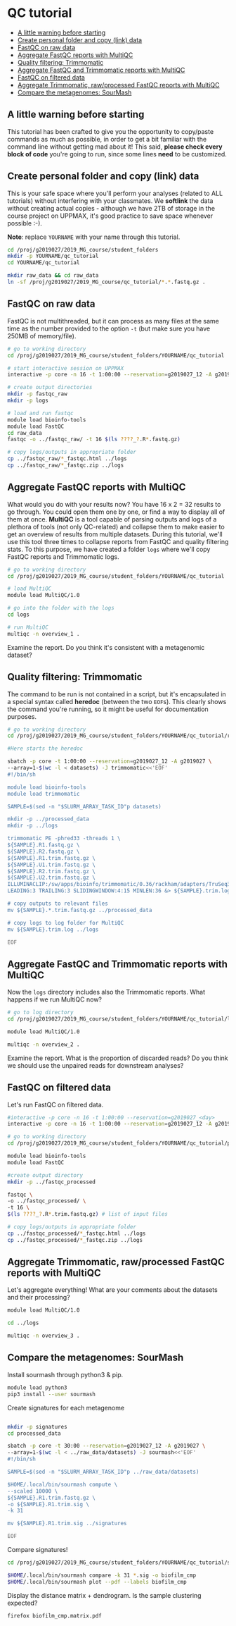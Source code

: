 # QC tutorial

<!-- TOC depthFrom:2 depthTo:6 withLinks:1 updateOnSave:1 orderedList:0 -->

- [A little warning before starting](#a-little-warning-before-starting)
- [Create personal folder and copy (link) data](#create-personal-folder-and-copy-link-data)
- [FastQC on raw data](#fastqc-on-raw-data)
- [Aggregate FastQC reports with MultiQC](#aggregate-fastqc-reports-with-multiqc)
- [Quality filtering: Trimmomatic](#quality-filtering-trimmomatic)
- [Aggregate FastQC and Trimmomatic reports with MultiQC](#aggregate-fastqc-and-trimmomatic-reports-with-multiqc)
- [FastQC on filtered data](#fastqc-on-filtered-data)
- [Aggregate Trimmomatic, raw/processed FastQC reports with MultiQC](#aggregate-trimmomatic-rawprocessed-fastqc-reports-with-multiqc)
- [Compare the metagenomes: SourMash](#compare-the-metagenomes-sourmash)

<!-- /TOC -->

## A little warning before starting

This tutorial has been crafted to give you the opportunity to copy/paste commands as much as possible, in order to get a bit familiar with the command line without getting mad about it! This said, **please check every block of code** you're going to run, since some lines **need** to be customized.

## Create personal folder and copy (link) data 

This is your safe space where you'll perform your analyses (related to ALL tutorials) without interfering with your classmates. We **softlink** the data without creating actual copies - although we have 2TB of storage in the course project on UPPMAX, it's good practice to save space whenever possible :-).

**Note**: replace `YOURNAME` with your name through this tutorial.

```bash
cd /proj/g2019027/2019_MG_course/student_folders
mkdir -p YOURNAME/qc_tutorial
cd YOURNAME/qc_tutorial

mkdir raw_data && cd raw_data
ln -sf /proj/g2019027/2019_MG_course/qc_tutorial/*.*.fastq.gz .
```

## FastQC on raw data

FastQC is not multithreaded, but it can process as many files at the same time as the number provided to the option `-t` (but make sure you have 250MB of memory/file).

```bash
# go to working directory
cd /proj/g2019027/2019_MG_course/student_folders/YOURNAME/qc_tutorial

# start interactive session on UPPMAX
interactive -p core -n 16 -t 1:00:00 --reservation=g2019027_12 -A g2019027 

# create output directories
mkdir -p fastqc_raw
mkdir -p logs

# load and run fastqc
module load bioinfo-tools
module load FastQC
cd raw_data
fastqc -o ../fastqc_raw/ -t 16 $(ls ????_?.R*.fastq.gz)

# copy logs/outputs in appropriate folder
cp ../fastqc_raw/*_fastqc.html ../logs
cp ../fastqc_raw/*_fastqc.zip ../logs
```

## Aggregate FastQC reports with MultiQC

What would you do with your results now? You have 16 x 2 = 32 results to go through. You could open them one by one, or find a way to display all of them at once. **MultiQC** is a tool capable of parsing outputs and logs of a plethora of tools (not only QC-related) and collapse them to make easier to get an overview of results from multiple datasets. During this tutorial, we'll use this tool three times to collapse reports from FastQC and quality filtering stats. To this purpose, we have created a folder `logs` where we'll copy FastQC reports and Trimmomatic logs.

```bash
# go to working directory
cd /proj/g2019027/2019_MG_course/student_folders/YOURNAME/qc_tutorial

# load MultiQC
module load MultiQC/1.0

# go into the folder with the logs
cd logs

# run MultiQC
multiqc -n overview_1 .
```

Examine the report. Do you think it's consistent with a metagenomic dataset?

## Quality filtering: Trimmomatic

The command to be run is not contained in a script, but it's encapsulated in a special syntax called **heredoc** (between the two `EOF`s). This clearly shows the command you're running, so it might be useful for documentation purposes.

```bash
# go to working directory
cd /proj/g2019027/2019_MG_course/student_folders/YOURNAME/qc_tutorial/raw_data

#Here starts the heredoc

sbatch -p core -t 1:00:00 --reservation=g2019027_12 -A g2019027 \
--array=1-$(wc -l < datasets) -J trimmomatic<<'EOF'
#!/bin/sh

module load bioinfo-tools
module load trimmomatic

SAMPLE=$(sed -n "$SLURM_ARRAY_TASK_ID"p datasets)

mkdir -p ../processed_data
mkdir -p ../logs

trimmomatic PE -phred33 -threads 1 \
${SAMPLE}.R1.fastq.gz \
${SAMPLE}.R2.fastq.gz \
${SAMPLE}.R1.trim.fastq.gz \
${SAMPLE}.U1.trim.fastq.gz \
${SAMPLE}.R2.trim.fastq.gz \
${SAMPLE}.U2.trim.fastq.gz \
ILLUMINACLIP:/sw/apps/bioinfo/trimmomatic/0.36/rackham/adapters/TruSeq3-SE.fa:2:30:10 \
LEADING:3 TRAILING:3 SLIDINGWINDOW:4:15 MINLEN:36 &> ${SAMPLE}.trim.log

# copy outputs to relevant files
mv ${SAMPLE}.*.trim.fastq.gz ../processed_data

# copy logs to log folder for MultiQC
mv ${SAMPLE}.trim.log ../logs

EOF
```

## Aggregate FastQC and Trimmomatic reports with MultiQC

Now the `logs` directory includes also the Trimmomatic reports. What happens if we run MultiQC now?

```bash
# go to log directory
cd /proj/g2019027/2019_MG_course/student_folders/YOURNAME/qc_tutorial/logs

module load MultiQC/1.0

multiqc -n overview_2 .
```

Examine the report. What is the proportion of discarded reads? Do you think we should use the unpaired reads for downstream analyses?

## FastQC on filtered data

Let's run FastQC on filtered data.

```bash
#interactive -p core -n 16 -t 1:00:00 --reservation=g2019027_<day>
interactive -p core -n 16 -t 1:00:00 --reservation=g2019027_12 -A g2019027

# go to working directory
cd /proj/g2019027/2019_MG_course/student_folders/YOURNAME/qc_tutorial/processed_data

module load bioinfo-tools
module load FastQC

#create output directory
mkdir -p ../fastqc_processed

fastqc \
-o ../fastqc_processed/ \
-t 16 \
$(ls ????_?.R*.trim.fastq.gz) # list of input files 

# copy logs/outputs in appropriate folder
cp ../fastqc_processed/*_fastqc.html ../logs
cp ../fastqc_processed/*_fastqc.zip ../logs
```

## Aggregate Trimmomatic, raw/processed FastQC reports with MultiQC

Let's aggregate everything! What are your comments about the datasets and their processing?

```bash
module load MultiQC/1.0

cd ../logs

multiqc -n overview_3 .
```

## Compare the metagenomes: SourMash

Install sourmash through python3 & pip.  



```bash
module load python3
pip3 install --user sourmash
```

Create signatures for each metagenome

```bash

mkdir -p signatures
cd processed_data

sbatch -p core -t 30:00 --reservation=g2019027_12 -A g2019027 \
--array=1-$(wc -l < ../raw_data/datasets) -J sourmash<<'EOF'
#!/bin/sh

SAMPLE=$(sed -n "$SLURM_ARRAY_TASK_ID"p ../raw_data/datasets)

$HOME/.local/bin/sourmash compute \
--scaled 10000 \
${SAMPLE}.R1.trim.fastq.gz \
-o ${SAMPLE}.R1.trim.sig \
-k 31

mv ${SAMPLE}.R1.trim.sig ../signatures

EOF
```

Compare signatures!

```bash
cd /proj/g2019027/2019_MG_course/student_folders/YOURNAME/qc_tutorial/signatures

$HOME/.local/bin/sourmash compare -k 31 *.sig -o biofilm_cmp
$HOME/.local/bin/sourmash plot --pdf --labels biofilm_cmp
```

Display the distance matrix + dendrogram. Is the sample clustering expected? 

```bash
firefox biofilm_cmp.matrix.pdf
```